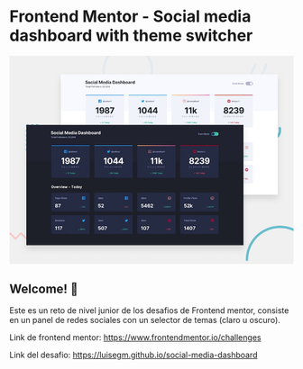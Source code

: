 # Frontend Mentor - Social media dashboard with theme switcher

![Design preview for the Social media dashboard with theme switcher coding challenge](./design/desktop-preview.jpg)

## Welcome! 👋

Este es un reto de nivel junior de los desafios de Frontend mentor, consiste en un panel de redes sociales con un selector de temas (claro u oscuro).

Link de frontend mentor: https://www.frontendmentor.io/challenges

Link del desafio: https://luisegm.github.io/social-media-dashboard
